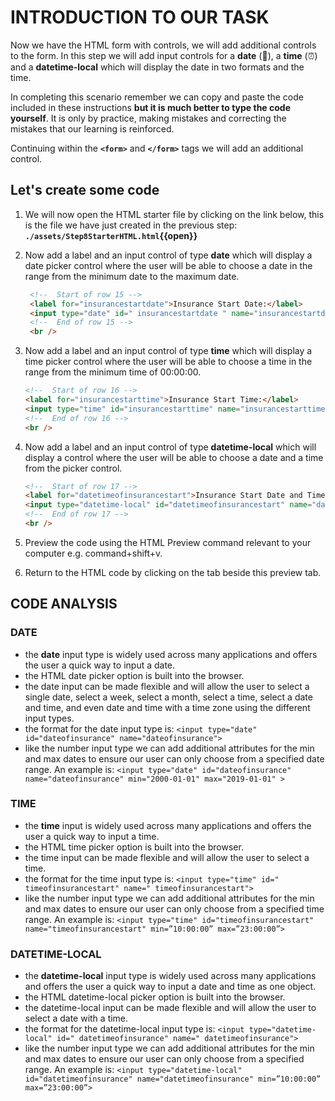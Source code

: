 # INTRODUCTION TO OUR TASK

Now we have the HTML form with controls, we will add additional controls to the form. In this step we will add input controls for a **date** (:date:), a **time** (:alarm_clock:) and a **datetime-local** which will display the date in two formats and the time.

In completing this scenario remember we can copy and paste the code included in these instructions **but it is much better to type the code yourself**. It is only by practice, making mistakes and correcting the mistakes that our learning is reinforced.

Continuing within the **`<form>`** and **`</form>`** tags we will add an additional control.

## Let's create some code

1. We will now open the HTML starter file by clicking on the link below, this is the file we have just created in the previous step:
   **`./assets/Step8StarterHTML.html`{{open}}**
     &nbsp;

2. Now add a label and an input control of type **date** which will display a date picker control where the user will be able to choose a date in the range from the minimum date to the maximum date.
   &nbsp;

   ```HTML
    <!--  Start of row 15 -->
    <label for="insurancestartdate">Insurance Start Date:</label>
    <input type="date" id=" insurancestartdate " name="insurancestartdate" min="2022-01-01" max="2022-12-31" />
    <!--  End of row 15 -->
    <br />
    ```

3. Now add a label and an input control of type **time** which will display a time picker control where the user will be able to choose a time in the range from the minimum time of 00:00:00.
   &nbsp;

    ```HTML
    <!--  Start of row 16 -->
    <label for="insurancestarttime">Insurance Start Time:</label>
    <input type="time" id="insurancestarttime" name="insurancestarttime" min="00:00:00" />
    <!--  End of row 16 -->
    <br />
    ```

4. Now add a label and an input control of type **datetime-local** which will display a control where the user will be able to choose a date and a time from the picker control.
   &nbsp;

    ```HTML
    <!--  Start of row 17 -->
    <label for="datetimeofinsurancestart">Insurance Start Date and Time:</label>
    <input type="datetime-local" id="datetimeofinsurancestart" name="datetimeofinsurancestart" />
    <!--  End of row 17 -->
    <br />
   ```

5. Preview the code using the HTML Preview command relevant to your computer e.g. command+shift+v.

6. Return to the HTML code by clicking on the tab beside this preview tab.

## CODE ANALYSIS

### DATE

- the **date** input type is widely used across many applications and offers the user a quick way to input a date.
- the HTML date picker option is built into the browser.  
- the date input can be made flexible and will allow the user to select a single date, select a week, select a month, select a time, select a date and time, and even date and time with a time zone using the different input types.
- the format for the date input type is:
   ``<input type="date" id="dateofinsurance" name="dateofinsurance">``
- like the number input type we can add additional attributes for the min and max dates to ensure our user can only choose from a specified date range. An example is:
   ``<input type="date" id="dateofinsurance" name="dateofinsurance" min="2000-01-01" max="2019-01-01" >``

### TIME

- the **time** input is widely used across many applications and offers the user a quick way to input a time.
- the HTML time picker option is built into the browser.  
- the time input can be made flexible and will allow the user to select a time.
- the format for the time input type is:
   ``<input type="time" id=" timeofinsurancestart" name=" timeofinsurancestart">``
- like the number input type we can add additional attributes for the min and max dates to ensure our user can only choose from a specified time range. An example is:
   ``<input type="time" id="timeofinsurancestart" name="timeofinsurancestart" min=”10:00:00” max=”23:00:00”>``

### DATETIME-LOCAL

- the **datetime-local** input type is widely used across many applications and offers the user a quick way to input a date and time as one object.
- the HTML datetime-local picker option is built into the browser.  
- the datetime-local input can be made flexible and will allow the user to select a date with a time.
- the format for the datetime-local input type is:
   ``<input type="datetime-local" id=" datetimeofinsurance" name=" datetimeofinsurance">``
- like the number input type we can add additional attributes for the min and max dates to ensure our user can only choose from a specified range. An example is:
   ``<input type="datetime-local" id="datetimeofinsurance" name="datetimeofinsurance" min=”10:00:00” max=”23:00:00”>``
